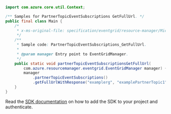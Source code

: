 ```java
import com.azure.core.util.Context;

/** Samples for PartnerTopicEventSubscriptions GetFullUrl. */
public final class Main {
    /*
     * x-ms-original-file: specification/eventgrid/resource-manager/Microsoft.EventGrid/preview/2021-06-01-preview/examples/PartnerTopicEventSubscriptions_GetFullUrl.json
     */
    /**
     * Sample code: PartnerTopicEventSubscriptions_GetFullUrl.
     *
     * @param manager Entry point to EventGridManager.
     */
    public static void partnerTopicEventSubscriptionsGetFullUrl(
        com.azure.resourcemanager.eventgrid.EventGridManager manager) {
        manager
            .partnerTopicEventSubscriptions()
            .getFullUrlWithResponse("examplerg", "examplePartnerTopic1", "examplesubscription1", Context.NONE);
    }
}
```

Read the [SDK documentation](https://github.com/Azure/azure-sdk-for-java/blob/azure-resourcemanager-eventgrid_1.1.0-beta.2/sdk/eventgrid/azure-resourcemanager-eventgrid/README.md) on how to add the SDK to your project and authenticate.
